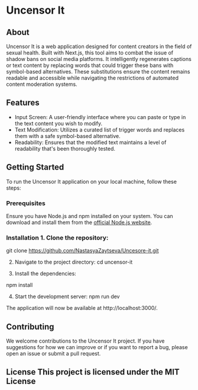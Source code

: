 # Uncensor It 

## About 
Uncensor It is a web application designed for content creators in the field of sexual health. Built with Next.js, this tool aims to combat the issue of shadow bans on social media platforms. It intelligently regenerates captions or text content by replacing words that could trigger these bans with symbol-based alternatives. These substitutions ensure the content remains readable and accessible while navigating the restrictions of automated content moderation systems. 

## Features 
- Input Screen: A user-friendly interface where you can paste or type in the text content you wish to modify. 
- Text Modification: Utilizes a curated list of trigger words and replaces them with a safe symbol-based alternative. 
- Readability: Ensures that the modified text maintains a level of readability that's been thoroughly tested. 

## Getting Started 
To run the Uncensor It application on your local machine, follow these steps: 

### Prerequisites
 Ensure you have Node.js and npm installed on your system. You can download and install them from the [official Node.js website](https://nodejs.org/). 

### Installation 1. Clone the repository:
git clone https://github.com/NastasyaZaytseva/Uncesore-it.git

2. Navigate to the project directory:
cd uncensor-it

3. Install the dependencies:

npm install

4. Start the development server:
npm run dev

The application will now be available at http://localhost:3000/. 

## Contributing 
We welcome contributions to the Uncensor It project. If you have suggestions for how we can improve or if you want to report a bug, please open an issue or submit a pull request. 

## License This project is licensed under the MIT License

